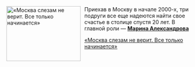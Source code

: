 <!--2025-08-26 22:34:06-->
<div class="yb">
  <div class="rss kino_kino"><a href="https://www.kino-teatr.ru/video/52948/" title="«Москва слезам не верит. Все только начинается»"><img src="https://www.kino-teatr.ru/video/8/4/52948/poster.jpg" width="196" height="147" align="left" hspace="5" style="margin: 0px 10px 0px 5px" alt="«Москва слезам не верит. Все только начинается»"/></a>Приехав в Москву в начале 2000-х, три подруги все еще надеются найти свое счастье в столице спустя 20 лет. В главной роли — <a href=https://www.kino-teatr.ru/kino/acter/w/ros/91/bio/ target=_blank><strong>Марина Александрова</strong></a> <p class="titl"><a href="https://www.kino-teatr.ru/video/52948/">«Москва слезам не верит. Все только начинается»</a></p></div>
</div>
